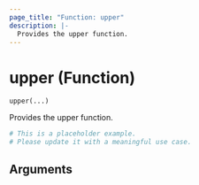 ```yaml
---
page_title: "Function: upper"
description: |-
  Provides the upper function.
---
```


# upper (Function)

`upper(...)`

Provides the upper function.

```terraform
# This is a placeholder example.
# Please update it with a meaningful use case.

```

## Arguments

